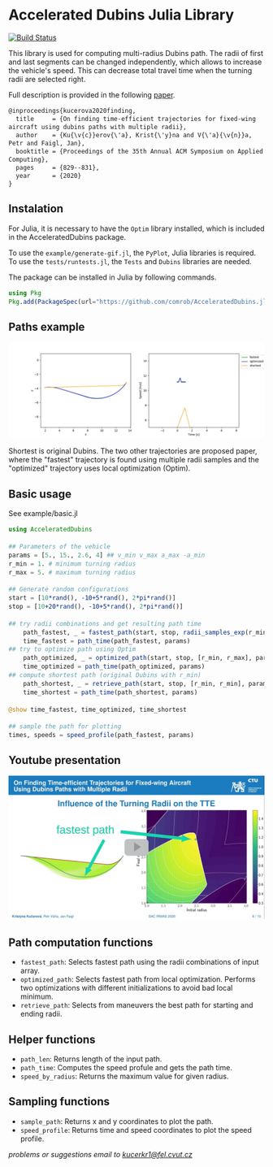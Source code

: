 # Accelerated Dubins Julia Library

[![Build Status](https://travis-ci.com/comrob/AcceleratedDubins.jl.svg?branch=main)](https://travis-ci.com/comrob/AcceleratedDubins.jl)

This library is used for computing multi-radius Dubins path. The radii of first and last segments can be changed independently, which allows to increase the vehicle's speed. This can decrease total travel time when the turning radii are selected right.

Full description is provided in the following [paper](https://dl.acm.org/doi/10.1145/3341105.3374112).
```
@inproceedings{kucerova2020finding,
  title     = {On finding time-efficient trajectories for fixed-wing aircraft using dubins paths with multiple radii},
  author    = {Ku{\v{c}}erov{\'a}, Krist{\'y}na and V{\'a}{\v{n}}a, Petr and Faigl, Jan},
  booktitle = {Proceedings of the 35th Annual ACM Symposium on Applied Computing},
  pages     = {829--831},
  year      = {2020}
} 
```

## Instalation
For Julia, it is necessary to have the `Optim` library installed, which is included in the AcceleratedDubins package.

To use the `example/generate-gif.jl`, the `PyPlot`, Julia libraries is required. To use the `tests/runtests.jl`, the `Tests` and `Dubins` libraries are needed.

The package can be installed in Julia by following commands.
``` julia
using Pkg
Pkg.add(PackageSpec(url="https://github.com/comrob/AcceleratedDubins.jl"))
```

## Paths example
![Possible paths examples](images/animation.gif)

Shortest is original Dubins. The two other trajectories are proposed paper, where the "fastest" trajectory is found using multiple radii samples and the "optimized" trajectory uses local optimization (Optim).
## Basic usage
See example/basic.jl
```julia
using AcceleratedDubins

## Parameters of the vehicle
params = [5., 15., 2.6, 4] ## v_min v_max a_max -a_min
r_min = 1. # minimum turning radius
r_max = 5. # maximum turning radius

## Generate random configurations
start = [10*rand(), -10+5*rand(), 2*pi*rand()]
stop = [10+20*rand(), -10+5*rand(), 2*pi*rand()]

## try radii combinations and get resulting path time
    path_fastest, _ = fastest_path(start, stop, radii_samples_exp(r_min, r_max, 3), params)
    time_fastest = path_time(path_fastest, params)
## try to optimize path using Optim
    path_optimized, _ = optimized_path(start, stop, [r_min, r_max], params)
    time_optimized = path_time(path_optimized, params)
## compute shortest path (original Dubins with r_min)
    path_shortest, _ = retrieve_path(start, stop, [r_min, r_min], params)
    time_shortest = path_time(path_shortest, params)

@show time_fastest, time_optimized, time_shortest

## sample the path for plotting 
times, speeds = speed_profile(path_fastest, params)

```

## Youtube presentation
[![YouTube presentation](images/youtube_thumb.jpg)](https://youtu.be/6yB5sgBQ9og)

## Path computation functions
- `fastest_path`: Selects fastest path using the radii combinations of input array.
- `optimized_path`: Selects fastest path from local optimization. Performs two optimizations with different initializations to avoid bad local minimum.
- `retrieve_path`: Selects from maneuvers the best path for starting and ending radii.

## Helper functions
- `path_len`: Returns length of the input path.
- `path_time`: Computes the speed profule and gets the path time.
- `speed_by_radius`: Returns the maximum value for given radius.

## Sampling functions
- `sample_path`: Returns x and y coordinates to plot the path.
- `speed_profile`: Returns time and speed coordinates to plot the speed profile.

*problems or suggestions email to [kucerkr1@fel.cvut.cz](mailto:kucerkr1@fel.cvut.cz)*
